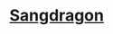 ﻿---
!LinkItem
Link: dragonborn_hd.md
NameLink: <!--NameLink-->[Sangdragon](hd_dragonborn.md)<!--/NameLink-->
Id: races_hd.md#sangdragon
ParentLink: races_hd.md#races
Name: Sangdragon
ParentName: Races
AltName: '[Dragonborn](#)'
Attributes:
  NameLink: '[Sangdragon](hd_dragonborn.md)'
  Markdown: >+
    ## <!--NameLink-->[Sangdragon](hd_dragonborn.md)<!--/NameLink-->


    - SRD: <!--AltName-->[Dragonborn](#)<!--/AltName-->

  AltName: '[Dragonborn](#)'
AttributesDictionary: >+
  NameLink: '[Sangdragon](hd_dragonborn.md)'

  Markdown: >+

    ## <!--NameLink-->[Sangdragon](hd_dragonborn.md)<!--/NameLink-->





    - SRD: <!--AltName-->[Dragonborn](#)<!--/AltName-->



  AltName: '[Dragonborn](#)'

---




# [Sangdragon](hd_dragonborn.md)



